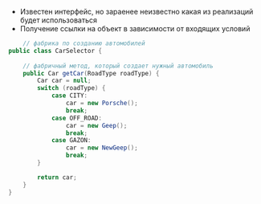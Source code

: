 - Известен интерфейс, но зараенее неизвестно какая из реализаций будет использоваться
- Получение ссылки на объект в зависимости от входящих условий


```java
	// фабрика по созданию автомобилей
public class CarSelector {
    
    // фабричный метод, который создает нужный автомобиль
    public Car getCar(RoadType roadType) {
        Car car = null;
        switch (roadType) {
            case CITY:
                car = new Porsche();
                break;
            case OFF_ROAD:
                car = new Geep();
                break;
            case GAZON:
                car = new NewGeep();
                break;
        }

        return car;
    }
}

```